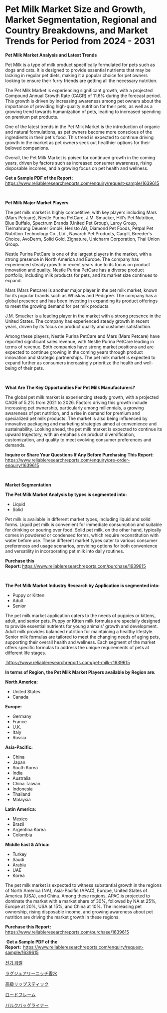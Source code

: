 <p><h1>Pet Milk Market Size and Growth, Market Segmentation, Regional and Country Breakdowns, and Market Trends for Period from 2024 -  2031</h1></p><p><strong>Pet Milk Market Analysis and Latest Trends</strong></p>
<p><p>Pet Milk is a type of milk product specifically formulated for pets such as dogs and cats. It is designed to provide essential nutrients that may be lacking in regular pet diets, making it a popular choice for pet owners looking to ensure their furry friends are getting all the necessary nutrition.</p><p>The Pet Milk Market is experiencing significant growth, with a projected Compound Annual Growth Rate (CAGR) of 11.6% during the forecast period. This growth is driven by increasing awareness among pet owners about the importance of providing high-quality nutrition for their pets, as well as a growing trend towards humanization of pets, leading to increased spending on premium pet products.</p><p>One of the latest trends in the Pet Milk Market is the introduction of organic and natural formulations, as pet owners become more conscious of the ingredients in their pet's food. This trend is expected to continue driving growth in the market as pet owners seek out healthier options for their beloved companions.</p><p>Overall, the Pet Milk Market is poised for continued growth in the coming years, driven by factors such as increased consumer awareness, rising disposable incomes, and a growing focus on pet health and wellness.</p></p>
<p><strong>Get a Sample PDF of the Report:&nbsp;</strong> <a href="https://www.reliableresearchreports.com/enquiry/request-sample/1639615">https://www.reliableresearchreports.com/enquiry/request-sample/1639615</a></p>
<p>&nbsp;</p>
<p><strong>Pet Milk Major Market Players</strong></p>
<p><p>The pet milk market is highly competitive, with key players including Mars (Mars Petcare), Nestle Purina PetCare, J.M. Smucker, Hill's Pet Nutrition, Blue Buffalo, Spectrum Brands (United Pet Group), Laroy Group, Tiernahrung Deuerer GmbH, Heristo AG, Diamond Pet Foods, Petpal Pet Nutrition Technology Co., Ltd., Navarch Pet Products, Cargill, Breeder's Choice, AvoDerm, Solid Gold, Zignature, Unicharm Corporation, Thai Union Group.</p><p>Nestle Purina PetCare is one of the largest players in the market, with a strong presence in North America and Europe. The company has experienced steady growth in recent years due to its focus on product innovation and quality. Nestle Purina PetCare has a diverse product portfolio, including milk products for pets, and its market size continues to expand.</p><p>Mars (Mars Petcare) is another major player in the pet milk market, known for its popular brands such as Whiskas and Pedigree. The company has a global presence and has been investing in expanding its product offerings to meet the growing demand for pet milk products.</p><p>J.M. Smucker is a leading player in the market with a strong presence in the United States. The company has experienced steady growth in recent years, driven by its focus on product quality and customer satisfaction.</p><p>Among these players, Nestle Purina PetCare and Mars (Mars Petcare) have reported significant sales revenue, with Nestle Purina PetCare leading in terms of revenue. Both companies have strong market positions and are expected to continue growing in the coming years through product innovation and strategic partnerships. The pet milk market is expected to expand further as consumers increasingly prioritize the health and well-being of their pets.</p></p>
<p>&nbsp;</p>
<p><strong>What Are The Key Opportunities For Pet Milk Manufacturers?</strong></p>
<p><p>The global pet milk market is experiencing steady growth, with a projected CAGR of 5.2% from 2021 to 2026. Factors driving this growth include increasing pet ownership, particularly among millennials, a growing awareness of pet nutrition, and a rise in demand for premium and specialized pet milk products. The market is also being influenced by innovative packaging and marketing strategies aimed at convenience and sustainability. Looking ahead, the pet milk market is expected to continue its upward trajectory, with an emphasis on product diversification, customization, and quality to meet evolving consumer preferences and demands.</p></p>
<p><strong>Inquire or Share Your Questions If Any Before Purchasing This Report:</strong> <a href="https://www.reliableresearchreports.com/enquiry/pre-order-enquiry/1639615">https://www.reliableresearchreports.com/enquiry/pre-order-enquiry/1639615</a></p>
<p>&nbsp;</p>
<p><strong>Market Segmentation</strong></p>
<p><strong>The Pet Milk Market Analysis by types is segmented into:</strong></p>
<p><ul><li>Liquid</li><li>Solid</li></ul></p>
<p><p>Pet milk is available in different market types, including liquid and solid forms. Liquid pet milk is convenient for immediate consumption and suitable for drinking or pouring over food. Solid pet milk, on the other hand, typically comes in powdered or condensed forms, which require reconstitution with water before use. These different market types cater to various consumer preferences and usage scenarios, providing options for both convenience and versatility in incorporating pet milk into daily routines.</p></p>
<p><strong>Purchase this Report:&nbsp;</strong><a href="https://www.reliableresearchreports.com/purchase/1639615">https://www.reliableresearchreports.com/purchase/1639615</a></p>
<p>&nbsp;</p>
<p><strong>The Pet Milk Market Industry Research by Application is segmented into:</strong></p>
<p><ul><li>Puppy or Kitten</li><li>Adult</li><li>Senior</li></ul></p>
<p><p>The pet milk market application caters to the needs of puppies or kittens, adult, and senior pets. Puppy or Kitten milk formulas are specially designed to provide essential nutrients for young animals' growth and development. Adult milk provides balanced nutrition for maintaining a healthy lifestyle. Senior milk formulas are tailored to meet the changing needs of aging pets, supporting their overall health and wellness. Each segment of the market offers specific formulas to address the unique requirements of pets at different life stages.</p></p>
<p><a href="https://www.reliableresearchreports.com/pet-milk-r1639615">&nbsp;https://www.reliableresearchreports.com/pet-milk-r1639615</a></p>
<p><strong>In terms of Region, the Pet Milk Market Players available by Region are:</strong></p>
<p>
    <p> <strong> North America: </strong>
        <ul>
            <li>United States</li>
            <li>Canada</li>
        </ul>
        </p> 
    <p> <strong> Europe: </strong>
        <ul>
            <li>Germany</li>
            <li>France</li>
            <li>U.K.</li>
            <li>Italy</li>
            <li>Russia</li>
        </ul>
        </p> 
    <p> <strong> Asia-Pacific: </strong>
        <ul>
            <li>China</li>
            <li>Japan</li>
            <li>South Korea</li>
            <li>India</li>
            <li>Australia</li>
            <li>China Taiwan</li>
            <li>Indonesia</li>
            <li>Thailand</li>
            <li>Malaysia</li>
        </ul>
        </p> 
    <p> <strong> Latin America: </strong>
        <ul>
            <li>Mexico</li>
            <li>Brazil</li>
            <li>Argentina Korea</li>
            <li>Colombia</li>
        </ul>
        </p> 
    <p> <strong> Middle East & Africa: </strong>
        <ul>
            <li>Turkey</li>
            <li>Saudi</li>
            <li>Arabia</li>
            <li>UAE</li>
            <li>Korea</li>
        </ul>
    </p>
    </p>
<p><p>The pet milk market is expected to witness substantial growth in the regions of North America (NA), Asia-Pacific (APAC), Europe, United States of America (USA), and China. Among these regions, APAC is projected to dominate the market with a market share of 30%, followed by NA at 25%, Europe at 20%, USA at 15%, and China at 10%. The increasing pet ownership, rising disposable income, and growing awareness about pet nutrition are driving the market growth in these regions.</p></p>
<p><strong>Purchase this Report: </strong><a href="https://www.reliableresearchreports.com/purchase/1639615">https://www.reliableresearchreports.com/purchase/1639615</a></p>
<p>&nbsp;<strong>Get a Sample PDF of the Report:&nbsp;&nbsp;</strong><a href="https://www.reliableresearchreports.com/enquiry/request-sample/1639615">https://www.reliableresearchreports.com/enquiry/request-sample/1639615</a></p>
<p><strong></strong></p>
<p><p><a href="https://medium.com/@karenburke2009/%EC%A0%84%EA%B8%B0-%EB%9D%BC%EB%B2%A8-%EC%8B%9C%EC%9E%A5-2031%EB%85%84%EA%B9%8C%EC%A7%80%EC%9D%98-%ED%8A%B8%EB%A0%8C%EB%93%9C-%EC%98%88%EC%B8%A1-%EB%B0%8F-%EA%B2%BD%EC%9F%81-%EB%B6%84%EC%84%9D-5071e65b538c">전기 라벨</a></p><p><a href="https://github.com/KaydenJohns1964/Market-Research-Report-List-1/blob/main/879870819281.md">ラグジュアリーニッチ香水</a></p><p><a href="https://github.com/marbadji/Market-Research-Report-List-1/blob/main/442970519280.md">高級リップスティック</a></p><p><a href="https://medium.com/@carmenfery2023/%E3%83%AD%E3%83%BC%E3%83%89%E3%83%95%E3%83%AC%E3%83%BC%E3%83%A0%E3%82%BA%E5%B8%82%E5%A0%B4%E3%83%AC%E3%83%9D%E3%83%BC%E3%83%88%E3%81%AF-%E3%81%93%E3%81%AE%E5%B8%82%E5%A0%B4%E3%81%AE%E6%9C%80%E6%96%B0%E3%81%AE%E3%83%88%E3%83%AC%E3%83%B3%E3%83%89%E3%81%A8%E6%88%90%E9%95%B7%E6%A9%9F%E4%BC%9A%E3%82%92%E6%98%8E%E3%82%89%E3%81%8B%E3%81%AB%E3%81%97%E3%81%A6%E3%81%84%E3%81%BE%E3%81%99-cbef72dc3165">ロードフレーム</a></p><p><a href="https://medium.com/@jack3lambert/%E3%83%90%E3%83%AB%E3%82%AF%E3%83%90%E3%83%83%E3%82%B0%E3%83%A9%E3%82%A4%E3%83%8A%E3%83%BC%E5%B8%82%E5%A0%B4%E3%81%AF-%E5%B8%82%E5%A0%B4%E3%82%B7%E3%82%A7%E3%82%A2-%E5%B8%82%E5%A0%B4%E3%83%88%E3%83%AC%E3%83%B3%E3%83%89-%E5%B8%82%E5%A0%B4%E6%88%90%E9%95%B7%E3%81%AB%E9%96%A2%E3%81%99%E3%82%8B%E6%83%85%E5%A0%B1%E3%82%92%E6%8F%90%E4%BE%9B%E3%81%97%E3%81%BE%E3%81%99-cd5918a246a4">バルクバッグライナー</a></p></p>
